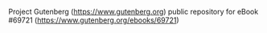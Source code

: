 Project Gutenberg (https://www.gutenberg.org) public repository for
eBook #69721 (https://www.gutenberg.org/ebooks/69721)
